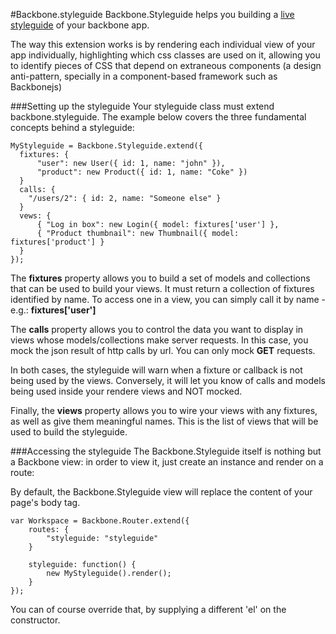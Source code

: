 #Backbone.styleguide
Backbone.Styleguide helps you building a [live styleguide](http://www.slideshare.net/meeker/simplifying-massive-changes-with-a-live-style-guide) of your backbone app.

The way this extension works is by rendering each individual view of your app individually, highlighting which css classes are used on it, allowing you to identify pieces of CSS that depend on extraneous components (a design anti-pattern, specially in a component-based framework such as Backbonejs)

###Setting up the styleguide
Your styleguide class must extend backbone.styleguide. The example below covers the three fundamental concepts behind a styleguide:

    MyStyleguide = Backbone.Styleguide.extend({
      fixtures: {
          "user": new User({ id: 1, name: "john" }),
          "product": new Product({ id: 1, name: "Coke" })
      }
      calls: {
        "/users/2": { id: 2, name: "Someone else" }
      }
      vews: {
          { "Log in box": new Login({ model: fixtures['user'] },
          { "Product thumbnail": new Thumbnail({ model: fixtures['product'] }
      }
    });

The **fixtures** property allows you to build a set of models and collections that can be used to build your views. It must return a collection of fixtures identified by name. To access one in a view, you can simply call it by name - e.g.: **fixtures['user']**

The **calls** property allows you to control the data you want to display in views whose models/collections make server requests. In this case, you mock the json result of http calls by url. You can only mock **GET** requests.

In both cases, the styleguide will warn when a fixture or callback is not being used by the views. Conversely, it will let you know of calls and models being used inside your rendere views and NOT mocked.

Finally, the **views** property allows you to wire your views with any fixtures, as well as give them meaningful names. This is the list of views that will be used to build the styleguide. 

###Accessing the styleguide
The Backbone.Styleguide itself is nothing but a Backbone view: in order to view it, just create an instance and render on a route:

By default, the Backbone.Styleguide view will replace the content of your page's body tag.

    var Workspace = Backbone.Router.extend({
        routes: {
            "styleguide: "styleguide"
        }

        styleguide: function() {
            new MyStyleguide().render();
        }
    });
You can of course override that, by supplying a different 'el' on the constructor.
